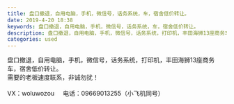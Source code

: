 ```yaml
---
title: 盘口撤退，自用电脑，手机，微信号，话务系统，车，宿舍低价转让。
date: 2019-4-20 18:38
keywords: 盘口撤退，自用电脑，手机，微信号，话务系统，车，宿舍低价转让。
description: 盘口撤退，自用电脑，手机，微信号，话务系统，打印机，丰田海狮13座商务车，宿舍低价转让。需要的老板速度联系，非诚勿扰！VX：woluwozou    电话：09669013255（小飞机同号）
categories: used
---
```

<td class="t_f" id="postmessage_3563523">

盘口撤退，自用电脑，手机，微信号，话务系统，打印机，丰田海狮13座商务车，宿舍低价转让。<br/>
需要的老板速度联系，非诚勿扰！<br/>
<br/>
VX：woluwozou     电话：09669013255（小飞机同号）</td>
